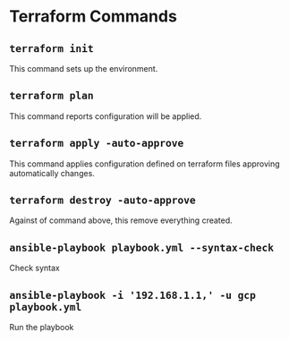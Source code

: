 # Terraform Commands

## `terraform init`
  This command sets up the environment.

## `terraform plan`
  This command reports configuration will be applied.

## `terraform apply -auto-approve`
  This command applies configuration defined on terraform files approving automatically changes.

## `terraform destroy -auto-approve`
  Against of command above, this remove everything created.

## `ansible-playbook playbook.yml --syntax-check`
  Check syntax

## `ansible-playbook -i '192.168.1.1,' -u gcp playbook.yml`
  Run the playbook